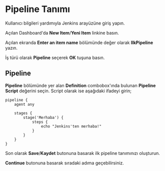 # Pipeline Tanımı

Kullanıcı bilgileri yardımıyla Jenkins arayüzüne giriş yapın.

Açılan Dashboard'da **New Item**/**Yeni Item** linkine basın.

Açılan ekranda **Enter an item name** bölümünde değer olarak **IlkPipeline** yazın.

İş türü olarak **Pipeline** seçerek **OK** tuşuna basın.

## Pipeline

**Pipeline** bölümünde yer alan **Definition** combobox'ında bulunan **Pipeline Script** değerini seçin. Script olarak ise aşağıdaki ifadeyi girin;

```
pipeline {
    agent any

    stages {
        stage('Merhaba') {
            steps {
                echo "Jenkins'ten merhaba!"
            }
        }
    }
}
```

Son olarak **Save**/**Kaydet** butonuna basarak ilk pipeline tanımınızı oluşturun.

**Continue** butonuna basarak sıradaki adıma geçebilirsiniz.